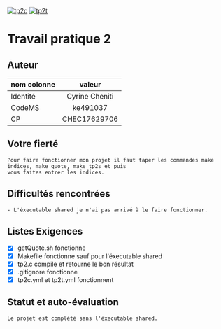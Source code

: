 [![tp2c](https://github.com/CyrineCheniti/inf3135-h2021/actions/workflows/tp2c.yml/badge.svg)](https://github.com/CyrineCheniti/inf3135-h2021/actions/workflows/tp2c.yml)
[![tp2t](https://github.com/CyrineCheniti/inf3135-h2021/actions/workflows/tp2t.yml/badge.svg)](https://github.com/CyrineCheniti/inf3135-h2021/actions/workflows/tp2t.yml)
# Travail pratique 2

   ## Auteur

   | nom colonne  | valeur |
   | ------------- |:-------------:|
   | Identité      | Cyrine Cheniti     |
   | CodeMS      | ke491037     | 
   | CP      | CHEC17629706     |

   ## Votre fierté
   ```
   Pour faire fonctionner mon projet il faut taper les commandes make indices, make quote, make tp2s et puis 
   vous faites entrer les indices.  
   ```

   ## Difficultés rencontrées
   
   ```
   - L'éxecutable shared je n'ai pas arrivé à le faire fonctionner.
   ```

   ## Listes Exigences
   
   - [x] getQuote.sh fonctionne 
   - [x] Makefile fonctionne sauf pour l'éxecutable shared
   - [x] tp2.c compile et retourne le bon résultat 
   - [x] .gitignore fonctionne
   - [x] tp2c.yml et tp2t.yml fonctionnent

   ## Statut et auto-évaluation

   ```
   Le projet est complété sans l'éxecutable shared.
   ```
